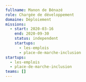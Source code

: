 ```yaml
---
fullname: Manon de Bénazé
role: Chargée de développement
domaine: Déploiement
missions:
  - start: 2020-03-16
    end: 2020-09-30
    status: independent
    startups:
      - les-emplois
      - place-de-marche-inclusion
startups:
  - les-emplois
  - place-de-marche-inclusion
teams: []
---
```

